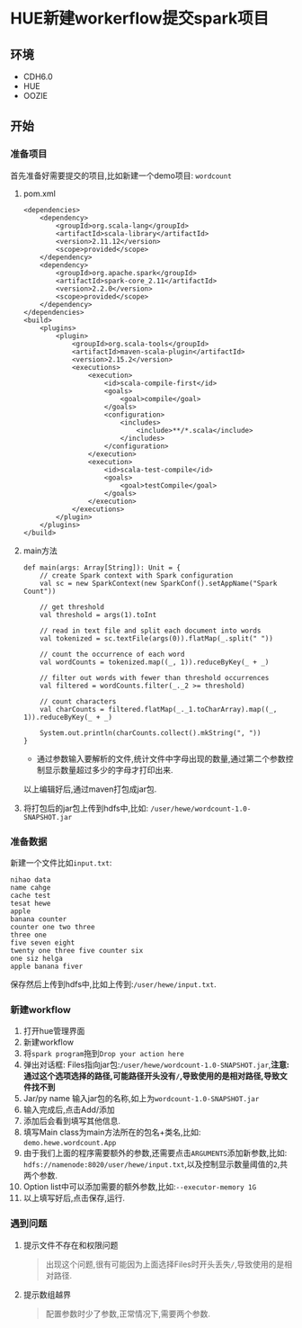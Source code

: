 # HUE新建workerflow提交spark项目

## 环境
* CDH6.0
* HUE
* OOZIE

## 开始
### 准备项目
首先准备好需要提交的项目,比如新建一个demo项目: `wordcount`
1. pom.xml
    ```
    <dependencies>
        <dependency>
            <groupId>org.scala-lang</groupId>
            <artifactId>scala-library</artifactId>
            <version>2.11.12</version>
            <scope>provided</scope>
        </dependency>
        <dependency>
            <groupId>org.apache.spark</groupId>
            <artifactId>spark-core_2.11</artifactId>
            <version>2.2.0</version>
            <scope>provided</scope>
        </dependency>
    </dependencies>
    <build>
        <plugins>
            <plugin>
                <groupId>org.scala-tools</groupId>
                <artifactId>maven-scala-plugin</artifactId>
                <version>2.15.2</version>
                <executions>
                    <execution>
                        <id>scala-compile-first</id>
                        <goals>
                            <goal>compile</goal>
                        </goals>
                        <configuration>
                            <includes>
                                <include>**/*.scala</include>
                            </includes>
                        </configuration>
                    </execution>
                    <execution>
                        <id>scala-test-compile</id>
                        <goals>
                            <goal>testCompile</goal>
                        </goals>
                    </execution>
                </executions>
            </plugin>
        </plugins>
    </build>
    ```
2. main方法
    ```
    def main(args: Array[String]): Unit = {
        // create Spark context with Spark configuration
        val sc = new SparkContext(new SparkConf().setAppName("Spark Count"))
    
        // get threshold
        val threshold = args(1).toInt
    
        // read in text file and split each document into words
        val tokenized = sc.textFile(args(0)).flatMap(_.split(" "))
    
        // count the occurrence of each word
        val wordCounts = tokenized.map((_, 1)).reduceByKey(_ + _)
    
        // filter out words with fewer than threshold occurrences
        val filtered = wordCounts.filter(_._2 >= threshold)
    
        // count characters
        val charCounts = filtered.flatMap(_._1.toCharArray).map((_, 1)).reduceByKey(_ + _)
    
        System.out.println(charCounts.collect().mkString(", "))
    }
    ```
    * 通过参数输入要解析的文件,统计文件中字母出现的数量,通过第二个参数控制显示数量超过多少的字母才打印出来.
    
    以上编辑好后,通过maven打包成jar包.
3. 将打包后的jar包上传到hdfs中,比如: `/user/hewe/wordcount-1.0-SNAPSHOT.jar`
### 准备数据
新建一个文件比如`input.txt`:
```
nihao data
name cahge
cache test
tesat hewe
apple
banana counter
counter one two three
three one
five seven eight
twenty one three five counter six
one siz helga
apple banana fiver
```
保存然后上传到hdfs中,比如上传到:`/user/hewe/input.txt`.

### 新建workflow
1. 打开hue管理界面
1. 新建workflow
2. 将`spark program`拖到`Drop your action here`
3. 弹出对话框: Files指向jar包:`/user/hewe/wordcount-1.0-SNAPSHOT.jar`,**注意:通过这个选项选择的路径,可能路径开头没有`/`,导致使用的是相对路径,导致文件找不到**
4. Jar/py name 输入jar包的名称,如上为`wordcount-1.0-SNAPSHOT.jar`
5. 输入完成后,点击Add/添加
6. 添加后会看到填写其他信息.
7. 填写Main class为main方法所在的包名+类名,比如: `demo.hewe.wordcount.App`
8. 由于我们上面的程序需要额外的参数,还需要点击`ARGUMENTS`添加新参数,比如: `hdfs://namenode:8020/user/hewe/input.txt`,以及控制显示数量阈值的`2`,共两个参数.
9. Option list中可以添加需要的额外参数,比如:`--executor-memory 1G`
10. 以上填写好后,点击保存,运行.

### 遇到问题
1. 提示文件不存在和权限问题
    > 出现这个问题,很有可能因为上面选择Files时开头丢失`/`,导致使用的是相对路径.
2. 提示数组越界
    > 配置参数时少了参数,正常情况下,需要两个参数.